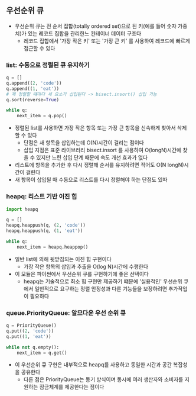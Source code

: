 ## 우선순위 큐

- 우선순위 큐는 전 순서 집합(totally ordered set)으로 된 키(예를 들어 숫자 가중치)가 있는 레코드 집합을 관리한느 컨테이너 데이터 구조다
    - 레코드 집합에서 '가장 작은 키' 또는 '가장 큰 키' 를 사용하여 레코드에 빠르게 접근할 수 있다

### list: 수동으로 정렬된 큐 유지하기

```python
q = []
q.append((2, 'code'))
q.append((1, 'eat'))
# 재 정렬할 떄마다 새 요소가 삽입된다 -> bisect.insort() 삽입 가능 
q.sort(reverse=True)

while q:
    next_item = q.pop()

```

- 정렬된 list를 사용하면 가장 작은 항목 또는 가장 큰 항목을 신속하게 찾아서 삭제 할 수 있다
    - 단점은 새 항목을 삽입하는데 O(N)시간이 걸리는 점이다
    - 삽입 지점은 표준 라이브러리 bisect.insort 를 사용하여 O(longN)시간에 찾을 수 있지만 느린 삽입 단계 때문에 속도 개선 효과가 없다
- 리스트에 항목을 추가한 후 다시 정렬해 순서를 유지하려면 적어도 O(N longN)시간이 걸린다
- 새 항목이 삽입될 때 수동으로 리스트를 다시 정렬해야 하는 단점도 있따

### heapq: 리스트 기반 이진 힙

```python
import heapq

q = []
heapq.heappush(q, (2, 'code'))
heapq.heappush(q, (1, 'eat'))

while q:
    next_item = heapq.heappop()
```

- 일반 list에 의해 뒷받침되는 이진 힙 구현이다
    - 가장 작은 항목의 삽입과 추출을 O(log N)시간에 수행한다
- 이 모듈은 파이썬에서 우선순위 큐를 구현하기에 좋은 선택이다
    - heapq는 기술적으로 최소 힙 구현만 제공하기 떄문에 '실용적인' 우선순위 큐에서 일반적으로 요구하는 정렬 안정성과 다른 기능들을 보장하려면 추가작업이 필요하다

### queue.PriorityQueue: 알므다운 우선 순위 큐

```python
q = PriorityQueue()
q.put((2, 'code'))
q.put((1, 'eat'))

while not q.empty():
    next_item = q.get()
```

- 이 우선순위 큐 구현은 내부적으로 heapq를 사용하고 동일한 시간과 공간 복잡성을 공유한다
    - 다른 점은 PriorityQueue는 동기 방식이며 동시에 여러 생산자와 소비자를 지원하는 잠금체계를 제공한다는 점이다 